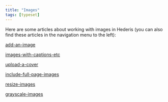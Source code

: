 ```yaml
---
title: "Images"
tags: [typeset]
---
```

 
<html><body><section data-type="chapter" class="hsecchapter" data-hederis-type="hsecchapter" id="intro-images" data-pi-attrs="id: intro-images; data-tags: typeset;" role="doc-chapter" data-tags="typeset" data-author-name=" " data-book-title=" " title="Images"><p class="hblkp" data-hederis-type="hblkp" id="pk0caON9y">Here are some articles about working with images in Hederis (you can also find these articles in the navigation menu to the left): </p><p class="hblkp" data-hederis-type="hblkp" id="p914RnsfV"><a href="{% link _docs/add-an-image.md %}" class="hspana" data-hederis-type="hspana" id="p3QBbwbCl">add-an-image</a></p><p class="hblkp" data-hederis-type="hblkp" id="pqnG0FzWi"><a href="{% link _docs/images-with-captions-etc.md %}" class="hspana" data-hederis-type="hspana" id="pswEyZVb5">images-with-captions-etc</a></p><p class="hblkp" data-hederis-type="hblkp" id="ppW41Bwnl"><a href="{% link _docs/upload-a-cover.md %}" class="hspana" data-hederis-type="hspana" id="p3VURFqb7">upload-a-cover</a></p><p class="hblkp" data-hederis-type="hblkp" id="pTYcB84Ay"><a href="{% link _docs/include-full-page-images.md %}" class="hspana" data-hederis-type="hspana" id="pDWcYP9Bj">include-full-page-images</a></p><p class="hblkp" data-hederis-type="hblkp" id="pB7eYnkuL"><a href="{% link _docs/resize-images.md %}" class="hspana" data-hederis-type="hspana" id="pNp2nQF2Y">resize-images</a></p><p class="hblkp" data-hederis-type="hblkp" id="peT8jAsBI"><a href="{% link _docs/grayscale-images.md %}" class="hspana" data-hederis-type="hspana" id="popiZNRlb">grayscale-images</a></p></section></body></html>
